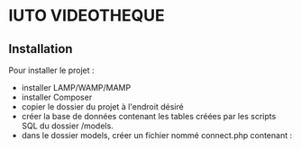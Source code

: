 # IUTO VIDEOTHEQUE

## Installation

Pour installer le projet : 
- installer LAMP/WAMP/MAMP
- installer Composer
- copier le dossier du projet à l'endroit désiré
- créer la base de données contenant les tables créées par les scripts
SQL du dossier /models.
- dans le dossier models, créer un fichier nommé connect.php contenant : 
<?php
define('USER',"votre login mysql ici");
define('PASSWD',"votre mot de passe mysql ici");
define('SERVER',"IP ou nom du server mysql");
define('BASE',"nom de la base de données");

## Structure

#### /doc
##### Documentation.md(vide)
##### Sources.md
sources et inspirations du projet

#### /models
Fichiers en relation avec la base de données
##### /backups
quelques backups residuels du projet
##### acteurs.sql
Script de création et population de la table acteurs
##### classification.sql
Script de création et population de la table classification
##### films.sql
Script de création et population de la table films
##### genres.sql
Script de création et population de la table genres
##### individus.sql
Script de création et population de la table individus
##### realisateurs.sql
Script de création et population de la table realisateurs
##### recherche.php
fichier php contenant le script de connection a la base de données et 
une classe recherche qui gère des requetes pré-établies.
##### _votre connect.php_
Ce fichier doit contenir le code necessaire à la connection à la BDD 

#### /static
##### static.md
Un fichier residuel d'iformation obtenues pendant le cours
##### knacss.css
Un fichier css qui n'est pas utilisé 
##### styles.css
Le fichier css utilisé par le projet

#### /templates
##### /img
Contient les images utilisées par le projet
##### accueil.html
page d'accueil
##### acteurs.html
page contenant l'affichage de la liste des acteurs
##### BaseTemplate.html
template de base
##### error.html
page d'erreur (404 et autres)
##### films.html
page contenant l'affichage de la liste des films
##### genres.html
page contenant l'affichage de la liste des genres
##### peoples.html
page contenant l'affichage de la liste des peoples
##### realisateurs.html
page contenant l'affichage de la liste des realisateurs

#### /vendor
fichier exploité par twig et composer
royaume magique du templating. 
Nous nous dégageons de toute responsabilité si vous touchez a ces fichiers

#### composer.json
fichier exploité par twig et composer
royaume magique du templating. 
Nous nous dégageons de toute responsabilité si vous touchez a ce fichiers

#### composer.lock
fichier exploité par twig et composer
royaume magique du templating. 
Nous nous dégageons de toute responsabilité si vous touchez a ce fichiers

#### README.md
Ce fichier.

#### accueil.php
fichier alimentant accueil.html
#### acteurs.php
fichier alimentant acteurs.html
#### controllers.php
fichier faisant le lien entre index.php et recherche.php
regroupe les fonctions de jonction entre requete et template
 
#### error404.php
fichier alimentant error.html
#### films.php
fichier alimentant films.html
#### genres.php
fichier alimentant genres.html
#### index.php
aiguilleur du projet, s'occupe de l'orientation de l'utilisateur et du filtrage
des informations qu'il saisit.

#### peoples.php
fichier alimentant peoples.html
#### realisateurs.php
fichier alimentant realisateurs.html


